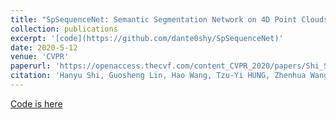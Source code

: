 ```yaml
---
title: "SpSequenceNet: Semantic Segmentation Network on 4D Point Clouds"
collection: publications
excerpt: '[code](https://github.com/dante0shy/SpSequenceNet)'
date: 2020-5-12
venue: 'CVPR'
paperurl: 'https://openaccess.thecvf.com/content_CVPR_2020/papers/Shi_SpSequenceNet_Semantic_Segmentation_Network_on_4D_Point_Clouds_CVPR_2020_paper.pdf'
citation: 'Hanyu Shi, Guosheng Lin, Hao Wang, Tzu-Yi HUNG, Zhenhua Wang. SpSequenceNet: Semantic Segmentation Network on 4D Point Clouds, 2020, <i>CVPR</i>.'
---
```


[Code is here](https://github.com/dante0shy/SpSequenceNet)
